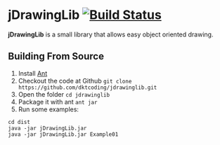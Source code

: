 # jDrawingLib [![Build Status](https://travis-ci.org/dktcoding/jdrawinglib.svg?branch=master)](https://travis-ci.org/dktcoding/jdrawinglib)

**jDrawingLib** is a small library that allows easy object oriented drawing.

## Building From Source

1. Install [Ant]
1. Checkout the code at Github `git clone https://github.com/dktcoding/jdrawinglib.git`
1. Open the folder `cd jdrawinglib`
1. Package it with ant `ant jar`
1. Run some examples:

```
cd dist
java -jar jDrawingLib.jar
java -jar jDrawingLib.jar Example01
```

[Ant]: http://ant.apache.org/manual/install.html
